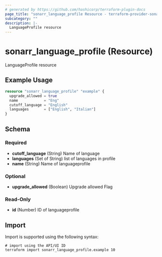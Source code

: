 ```yaml
---
# generated by https://github.com/hashicorp/terraform-plugin-docs
page_title: "sonarr_language_profile Resource - terraform-provider-sonarr"
subcategory: ""
description: |-
  LanguageProfile resource
---
```


# sonarr_language_profile (Resource)

LanguageProfile resource

## Example Usage

```terraform
resource "sonarr_language_profile" "example" {
  upgrade_allowed = true
  name            = "Eng"
  cutoff_language = "English"
  languages       = ["English", "Italian"]
}
```

<!-- schema generated by tfplugindocs -->
## Schema

### Required

- **cutoff_language** (String) Name of language
- **languages** (Set of String) list of languages in profile
- **name** (String) Name of languageprofile

### Optional

- **upgrade_allowed** (Boolean) Upgrade allowed Flag

### Read-Only

- **id** (Number) ID of languageprofile

## Import

Import is supported using the following syntax:

```shell
# import using the API/UI ID
terraform import sonarr_language_profile.example 10
```
